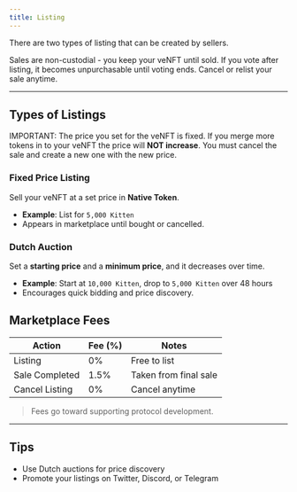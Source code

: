 ```yaml
---
title: Listing
---
```


There are two types of listing that can be created by sellers. 

<Tip>Sales are non-custodial - you keep your veNFT until sold. If you vote after listing, it becomes unpurchasable until voting ends. Cancel or relist your sale anytime.</Tip>

---

## Types of Listings

<Danger>IMPORTANT: The price you set for the veNFT is fixed. If you merge more tokens in to your veNFT the price will **NOT increase**. You must cancel the sale and create a new one with the new price.</Danger>

### Fixed Price Listing

Sell your veNFT at a set price in **Native Token**.

- **Example**: List for `5,000 Kitten`
- Appears in marketplace until bought or cancelled.

### Dutch Auction

Set a **starting price** and a **minimum price**, and it decreases over time.

- **Example**: Start at `10,000 Kitten`, drop to `5,000 Kitten` over 48 hours
- Encourages quick bidding and price discovery.




## Marketplace Fees

| Action         | Fee (%) | Notes                      |
|----------------|---------|----------------------------|
| Listing        | 0%      | Free to list               |
| Sale Completed | 1.5%      | Taken from final sale      |
| Cancel Listing | 0%      | Cancel anytime              |

> Fees go toward supporting protocol development.

---

## Tips

- Use Dutch auctions for price discovery
- Promote your listings on Twitter, Discord, or Telegram



